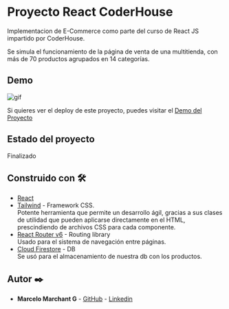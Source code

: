 # Proyecto React CoderHouse

Implementacion de E-Commerce como parte del curso de React JS impartido por CoderHouse.

Se simula el funcionamiento de la página de venta de una multitienda, con más de 70 productos agrupados en 14 categorías.


## Demo
![gif](https://media.giphy.com/media/Q4MKhhHPhc9NbeClt2/giphy.gif)

Si quieres ver el deploy de este proyecto, puedes visitar el [Demo del Proyecto](http://netlify.com)

## Estado del proyecto

Finalizado

## Construido con 🛠️

* [React](https://es.reactjs.org/) 
* [Tailwind](https://maven.apache.org/) - Framework CSS.   
Potente herramienta que permite un desarrollo ágil, gracias a sus clases de utilidad que pueden aplicarse directamente en el HTML, prescindiendo de archivos CSS para cada componente.
* [React Router v6](https://reactrouter.com/) - Routing library    
Usado para el sistema de navegación entre páginas.
* [Cloud Firestore](https://firebase.google.com/products/firestore?gclid=EAIaIQobChMI34KQy-C_-QIVFT6RCh1rmACeEAAYASAAEgJf_fD_BwE&gclsrc=aw.ds) - DB     
Se usó para el almacenamiento de nuestra db con los productos.


## Autor ✒️

* **Marcelo Marchant G** - [GitHub](https://github.com/MarceloMarchantG) - [Linkedin](www.linkedin.com/in/marcelo-marchant-gangas)




